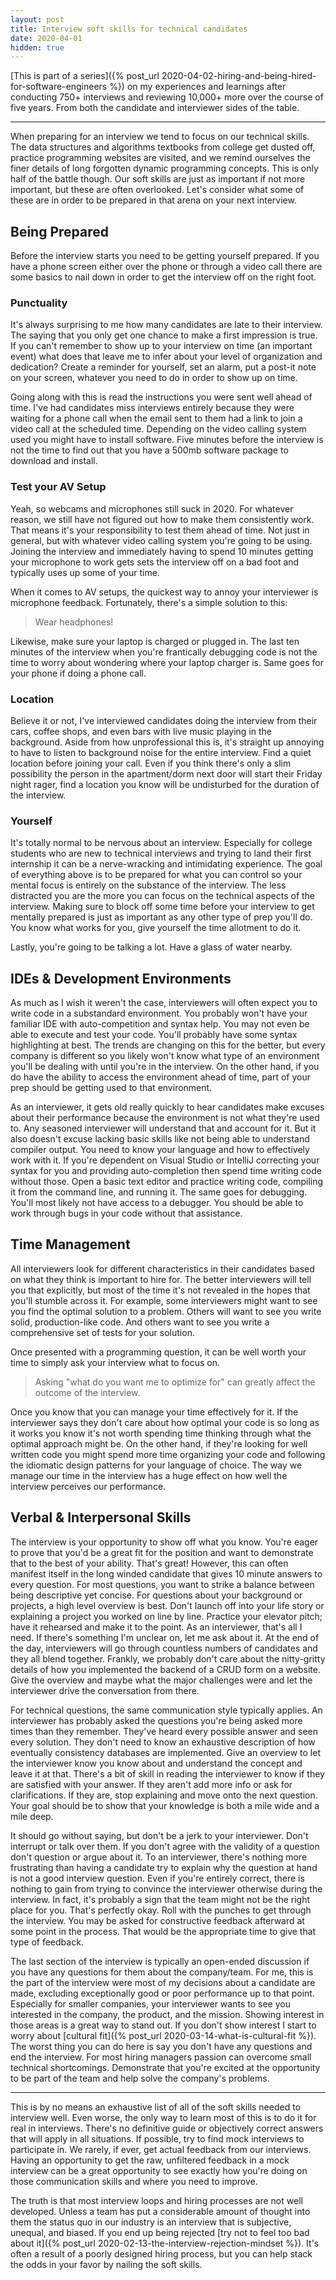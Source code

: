 ```yaml
---
layout: post
title: Interview soft skills for technical candidates
date: 2020-04-01
hidden: true
---
```


[This is part of a series]({% post_url 2020-04-02-hiring-and-being-hired-for-software-engineers %}) on my experiences and learnings after conducting 750+ interviews and reviewing 10,000+ more over the course of five years. From both the candidate and interviewer sides of the table.

---

When preparing for an interview we tend to focus on our technical skills. The data structures and algorithms textbooks from college get dusted off, practice programming websites are visited, and we remind ourselves the finer details of long forgotten dynamic programming concepts. This is only half of the battle though. Our soft skills are just as important if not more important, but these are often overlooked. Let's consider what some of these are in order to be prepared in that arena on your next interview.

## Being Prepared

Before the interview starts you need to be getting yourself prepared. If you have a phone screen either over the phone or through a video call there are some basics to nail down in order to get the interview off on the right foot.

### Punctuality

It's always surprising to me how many candidates are late to their interview. The saying that you only get one chance to make a first impression is true. If you can't remember to show up to your interview on time (an important event) what does that leave me to infer about your level of organization and dedication? Create a reminder for yourself, set an alarm, put a post-it note on your screen, whatever you need to do in order to show up on time.

Going along with this is read the instructions you were sent well ahead of time. I've had candidates miss interviews entirely because they were waiting for a phone call when the email sent to them had a link to join a video call at the scheduled time. Depending on the video calling system used you might have to install software. Five minutes before the interview is not the time to find out that you have a 500mb software package to download and install.

### Test your AV Setup

Yeah, so webcams and microphones still suck in 2020. For whatever reason, we still have not figured out how to make them consistently work. That means it's your responsibility to test them ahead of time. Not just in general, but with whatever video calling system you're going to be using. Joining the interview and immediately having to spend 10 minutes getting your microphone to work gets sets the interview off on a bad foot and typically uses up some of your time.

When it comes to AV setups, the quickest way to annoy your interviewer is microphone feedback. Fortunately, there's a simple solution to this:

> Wear headphones!

Likewise, make sure your laptop is charged or plugged in. The last ten minutes of the interview when you're frantically debugging code is not the time to worry about wondering where your laptop charger is. Same goes for your phone if doing a phone call.

### Location

Believe it or not, I've interviewed candidates doing the interview from their cars, coffee shops, and even bars with live music playing in the background. Aside from how unprofessional this is, it's straight up annoying to have to listen to background noise for the entire interview. Find a quiet location before joining your call. Even if you think there's only a slim possibility the person in the apartment/dorm next door will start their Friday night rager, find a location you know will be undisturbed for the duration of the interview.

### Yourself

It's totally normal to be nervous about an interview. Especially for college students who are new to technical interviews and trying to land their first internship it can be a nerve-wracking and intimidating experience. The goal of everything above is to be prepared for what you can control so your mental focus is entirely on the substance of the interview. The less distracted you are the more you can focus on the technical aspects of the interview. Making sure to block off some time before your interview to get mentally prepared is just as important as any other type of prep you'll do. You know what works for you, give yourself the time allotment to do it.

Lastly, you're going to be talking a lot. Have a glass of water nearby.

## IDEs & Development Environments

As much as I wish it weren't the case, interviewers will often expect you to write code in a substandard environment. You probably won't have your familiar IDE with auto-competition and syntax help. You may not even be able to execute and test your code. You'll probably have some syntax highlighting at best. The trends are changing on this for the better, but every company is different so you likely won't know what type of an environment you'll be dealing with until you're in the interview. On the other hand, if you do have the ability to access the environment ahead of time, part of your prep should be getting used to that environment.

As an interviewer, it gets old really quickly to hear candidates make excuses about their performance because the environment is not what they're used to. Any seasoned interviewer will understand that and account for it. But it also doesn't excuse lacking basic skills like not being able to understand compiler output. You need to know your language and how to effectively work with it. If you're dependent on Visual Studio or IntelliJ correcting your syntax for you and providing auto-completion then spend time writing code without those. Open a basic text editor and practice writing code, compiling it from the command line, and running it. The same goes for debugging. You'll most likely not have access to a debugger. You should be able to work through bugs in your code without that assistance.

## Time Management

All interviewers look for different characteristics in their candidates based on what they think is important to hire for. The better interviewers will tell you that explicitly, but most of the time it's not revealed in the hopes that you'll stumble across it. For example, some interviewers might want to see you find the optimal solution to a problem. Others will want to see you write solid, production-like code. And others want to see you write a comprehensive set of tests for your solution.

Once presented with a programming question, it can be well worth your time to simply ask your interview what to focus on.

> Asking "what do you want me to optimize for" can greatly affect the outcome of the interview.

Once you know that you can manage your time effectively for it. If the interviewer says they don't care about how optimal your code is so long as it works you know it's not worth spending time thinking through what the optimal approach might be. On the other hand, if they're looking for well written code you might spend more time organizing your code and following the idiomatic design patterns for your language of choice. The way we manage our time in the interview has a huge effect on how well the interview perceives our performance.

## Verbal & Interpersonal Skills

The interview is your opportunity to show off what you know. You're eager to prove that you'd be a great fit for the position and want to demonstrate that to the best of your ability. That's great! However, this can often manifest itself in the long winded candidate that gives 10 minute answers to every question. For most questions, you want to strike a balance between being descriptive yet concise. For questions about your background or projects, a high level overview is best. Don't launch off into your life story or explaining a project you worked on line by line. Practice your elevator pitch; have it rehearsed and make it to the point. As an interviewer, that's all I need. If there's something I'm unclear on, let me ask about it. At the end of the day, interviewers will go through countless numbers of candidates and they all blend together. Frankly, we probably don't care about the nitty-gritty details of how you implemented the backend of a CRUD form on a website. Give the overview and maybe what the major challenges were and let the interviewer drive the conversation from there.

For technical questions, the same communication style typically applies. An interviewer has probably asked the questions you're being asked more times than they remember. They've heard every possible answer and seen every solution. They don't need to know an exhaustive description of how eventually consistency databases are implemented. Give an overview to let the interviewer know you know about and understand the concept and leave it at that. There's a bit of skill in reading the interviewer to know if they are satisfied with your answer. If they aren't add more info or ask for clarifications. If they are, stop explaining and move onto the next question. Your goal should be to show that your knowledge is both a mile wide and a mile deep.

It should go without saying, but don't be a jerk to your interviewer. Don't interrupt or talk over them. If you don't agree with the validity of a question don't question or argue about it. To an interviewer, there's nothing more frustrating than having a candidate try to explain why the question at hand is not a good interview question. Even if you're entirely correct, there is nothing to gain from trying to convince the interviewer otherwise during the interview. In fact, it's probably a sign that the team might not be the right place for you. That's perfectly okay. Roll with the punches to get through the interview. You may be asked for constructive feedback afterward at some point in the process. That would be the appropriate time to give that type of feedback.

The last section of the interview is typically an open-ended discussion if you have any questions for them about the company/team. For me, this is the part of the interview were most of my decisions about a candidate are made, excluding exceptionally good or poor performance up to that point. Especially for smaller companies, your interviewer wants to see you interested in the company, the product, and the mission. Showing interest in those areas is a great way to stand out. If you don't show interest I start to worry about [cultural fit]({% post_url 2020-03-14-what-is-cultural-fit %}). The worst thing you can do here is say you don't have any questions and end the interview. For most hiring managers passion can overcome small technical shortcomings. Demonstrate that you're excited at the opportunity to be part of the team and help solve the company's problems.

---

This is by no means an exhaustive list of all of the soft skills needed to interview well. Even worse, the only way to learn most of this is to do it for real in interviews. There's no definitive guide or objectively correct answers that will apply in all situations. If possible, try to find mock interviews to participate in. We rarely, if ever, get actual feedback from our interviews. Having an opportunity to get the raw, unfiltered feedback in a mock interview can be a great opportunity to see exactly how you're doing on those communication skills and where you need to improve.

The truth is that most interview loops and hiring processes are not well developed. Unless a team has put a considerable amount of thought into them the status quo in our industry is an interview that is subjective, unequal, and biased. If you end up being rejected [try not to feel too bad about it]({% post_url 2020-02-13-the-interview-rejection-mindset %}). It's often a result of a poorly designed hiring process, but you can help stack the odds in your favor by nailing the soft skills.